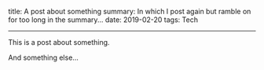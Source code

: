 title: A post about something
summary: In which I post again but ramble on for too long in the summary...
date: 2019-02-20
tags: Tech

---

This is a post about something.

And something else...

